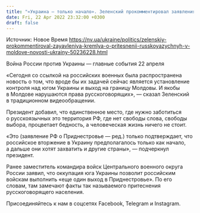 ```yaml
---
title: "«Украина — только начало». Зеленский прокомментировал заявления Кремля о «притеснении русскоязычных» в Приднестровье"
date: Fri, 22 Apr 2022 23:32:00 +0300
draft: false
---
```

Источник: Новое Время https://nv.ua/ukraine/politics/zelenskiy-prokommentiroval-zayavleniya-kremlya-o-pritesnenii-russkoyazychnyh-v-moldove-novosti-ukrainy-50236228.html


 Война России против Украины — главные события 22 апреля

«Сегодня со ссылкой на российских военных была распространена новость о том, что вроде бы их задачей сейчас является установление контроля над югом Украины и выход на границу Молдовы. И якобы в Молдове нарушаются права русскоговорящих», — сказал Зеленский в традиционном видеообращении.

Президент добавил, что единственное место, где нужно заботиться о русскоязычных это территория РФ, где нет свободы слова, свободы выбора, процветает бедность, а человеческая жизнь ничего не стоит. 

«Это (заявление РФ о Приднестровье — ред.) только подтверждает, что российское вторжение в Украину предполагалось только как начало, а дальше они хотят захватить и другие страны», — подчеркнул президент.

Ранее заместитель командира войск Центрального военного округа России заявил, что оккупация юга Украины позволит российским войскам выполнить «еще один выход в Приднестровье». По его словам, там замечают факты так называемого притеснения русскоговорящего населения.

Присоединяйтесь к нам в соцсетях Facebook, Telegram и Instagram.
